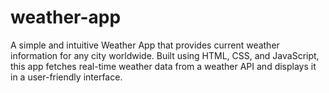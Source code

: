 # weather-app
A simple and intuitive Weather App that provides current weather information for any city worldwide. Built using HTML, CSS, and JavaScript, this app fetches real-time weather data from a weather API and displays it in a user-friendly interface.
